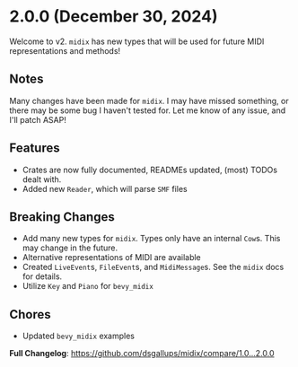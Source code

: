 # 2.0.0 (December 30, 2024)
Welcome to v2. `midix` has new types that will be used for future MIDI representations and methods!

## Notes
Many changes have been made for `midix`. I may have missed something, or there may be some bug
I haven't tested for. Let me know of any issue, and I'll patch ASAP!

## Features
- Crates are now fully documented, READMEs updated, (most) TODOs dealt with.
- Added new `Reader`, which will parse `SMF` files

## Breaking Changes
- Add many new types for `midix`. Types only have an internal `Cow`s. This may change
in the future.
- Alternative representations of MIDI are available
- Created `LiveEvent`s, `FileEvent`s, and `MidiMessage`s. See the `midix` docs for details.
- Utilize `Key` and `Piano` for `bevy_midix`

## Chores
- Updated `bevy_midix` examples

**Full Changelog**: https://github.com/dsgallups/midix/compare/1.0...2.0.0
